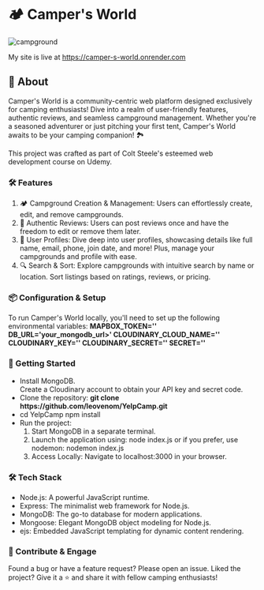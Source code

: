 <h1>🏕 Camper's World</h1>

<p>
  <img src="https://i.imgur.com/NCajIoR.png" alt="campground">
</p>

My site is live at https://camper-s-world.onrender.com

<h2>🌲 About</h2>
Camper's World is a community-centric web platform designed exclusively for camping enthusiasts! Dive into a realm of user-friendly features, authentic reviews, and seamless campground management. Whether you're a seasoned adventurer or just pitching your first tent, Camper's World awaits to be your camping companion! 🏞

This project was crafted as part of Colt Steele's esteemed web development course on Udemy.

<h3>🛠 Features</h3>
<ol>
<li>🏕 Campground Creation & Management: Users can effortlessly create, edit, and remove campgrounds.</li>
<li>📝 Authentic Reviews: Users can post reviews once and have the freedom to edit or remove them later.</li>
<li>👤 User Profiles: Dive deep into user profiles, showcasing details like full name, email, phone, join date, and more! Plus, manage your campgrounds and profile with ease.</li>
<li>🔍 Search & Sort: Explore campgrounds with intuitive search by name or location. Sort listings based on ratings, reviews, or pricing.</li>
</ol>

<h3>📦 Configuration & Setup</h3>
To run Camper's World locally, you'll need to set up the following environmental variables:
<b>
MAPBOX_TOKEN='<your_mapbox_token>'
DB_URL='your_mongodb_url>'
CLOUDINARY_CLOUD_NAME='<your_cloud_name>'
CLOUDINARY_KEY='<your_cloudinary_key>'
CLOUDINARY_SECRET='<your_cloudinary_secret>'
SECRET='<any_string>'
</b>
  
<h3>🚀 Getting Started</h3>
<ul>
<li>Install MongoDB.</li>
Create a Cloudinary account to obtain your API key and secret code.</li>
<li>Clone the repository:
<b>git clone https://github.com/leovenom/YelpCamp.git</b></li>
<li>cd YelpCamp
npm install
<li>Run the project:
  <ol>
<li>Start MongoDB in a separate terminal.</li>
<li>Launch the application using:
node index.js
or if you prefer, use nodemon:
nodemon index.js</li>
<li>Access Locally: Navigate to localhost:3000 in your browser.</li>
</ol></li>
</ul>
<h3>🛠 Tech Stack</h3>
<ul>
<li>Node.js: A powerful JavaScript runtime.</li>
<li>Express: The minimalist web framework for Node.js.</li>
<li>MongoDB: The go-to database for modern applications.</li>
<li>Mongoose: Elegant MongoDB object modeling for Node.js.</li>
<li>ejs: Embedded JavaScript templating for dynamic content rendering.</li>
</ul>

<h3>👋 Contribute & Engage</h3>

Found a bug or have a feature request? Please open an issue.
Liked the project? Give it a ⭐️ and share it with fellow camping enthusiasts!
